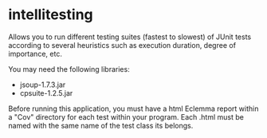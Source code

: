 intellitesting
==============

Allows you to run different testing suites (fastest to slowest) of JUnit tests according to several heuristics such as execution duration, degree of importance, etc.

You may need the following libraries:
- jsoup-1.7.3.jar
- cpsuite-1.2.5.jar

Before running this application, you must have a html Eclemma report within a "Cov" directory for each test within your program. Each .html must be named with the 
same name of the test class its belongs.
